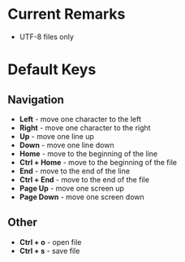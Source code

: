 # Current Remarks
- UTF-8 files only

# Default Keys

## Navigation

- **Left** - move one character to the left
- **Right** - move one character to the right
- **Up** - move one line up
- **Down** - move one line down
- **Home** - move to the beginning of the line
- **Ctrl + Home** - move to the beginning of the file
- **End** - move to the end of the line
- **Ctrl + End** - move to the end of the file
- **Page Up** - move one screen up
- **Page Down** - move one screen down

## Other

- **Ctrl + o** - open file
- **Ctrl + s** - save file